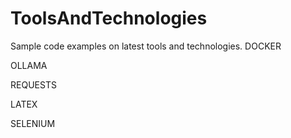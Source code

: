 # ToolsAndTechnologies
Sample code examples on latest tools and technologies.
DOCKER

OLLAMA

REQUESTS

LATEX

SELENIUM
